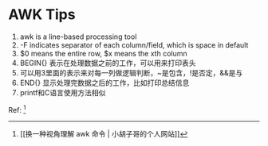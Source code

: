 # AWK Tips

1. awk is a line-based processing tool
2. -F indicates separator of each column/field, which is space in default
3. $0 means the entire row, $x means the xth column
4. BEGIN{} 表示在处理数据之前的工作，可以用来打印表头
5. 可以用3里面的表示来对每一列做逻辑判断，~是包含，!是否定，&&是与
6. END{} 显示处理完数据之后的工作，比如打印总结信息
7. printf和C语言使用方法相似



Ref: [^B48E31052FAB]


[^B48E31052FAB]: [[换一种视角理解 awk 命令 | 小胡子哥的个人网站]]
